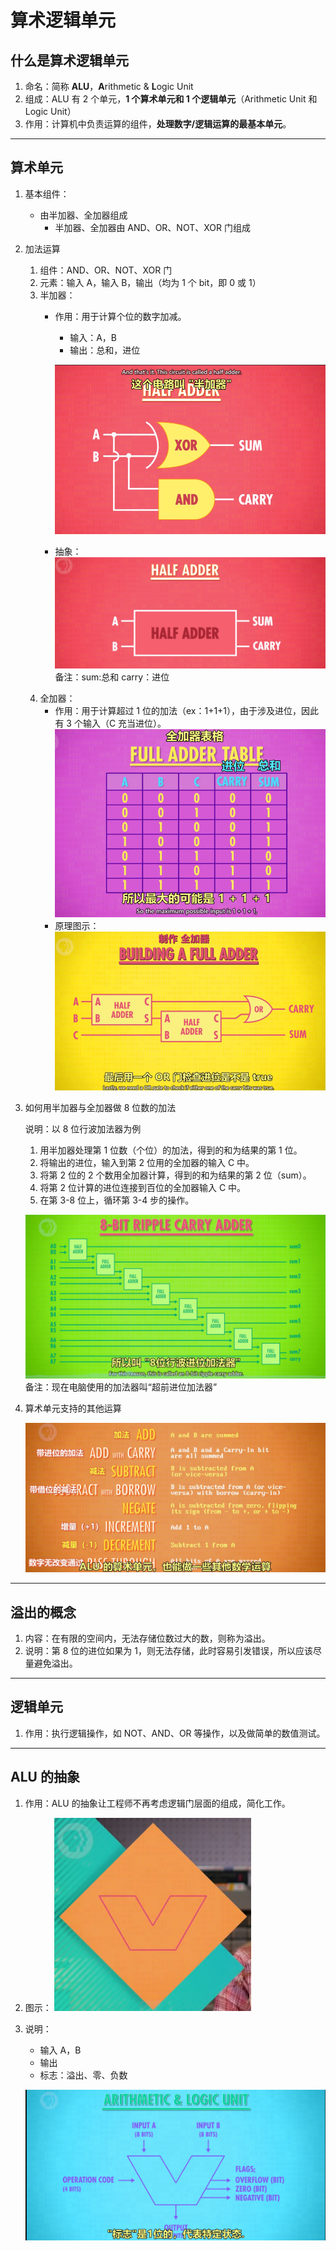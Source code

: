 # 算术逻辑单元

## 什么是算术逻辑单元

1. 命名：简称 **ALU**，**A**rithmetic & **L**ogic Unit
2. 组成：ALU 有 2 个单元，**1 个算术单元和 1 个逻辑单元**（Arithmetic Unit 和 Logic Unit）
3. 作用：计算机中负责运算的组件，**处理数字/逻辑运算的最基本单元**。

---

## 算术单元

1. 基本组件：
   - 由半加器、全加器组成
     - 半加器、全加器由 AND、OR、NOT、XOR 门组成

2. 加法运算

   1. 组件：AND、OR、NOT、XOR 门
   2. 元素：输入 A，输入 B，输出（均为 1 个 bit，即 0 或 1）
   3. 半加器：
      - 作用：用于计算个位的数字加减。
        - 输入：A，B
        - 输出：总和，进位
        
        ![5.1](./resources/5.1.png)
      - 抽象：
        ![5.2](./resources/5.2.png)
        备注：sum:总和 carry：进位
   4. 全加器：
      - 作用：用于计算超过 1 位的加法（ex：1+1+1），由于涉及进位，因此有 3 个输入（C 充当进位）。
        ![5.3](./resources/5.3.png)
      - 原理图示：
        ![5.4](./resources/5.4.png)
      
3. 如何用半加器与全加器做 8 位数的加法

   说明：以 8 位行波加法器为例
   1. 用半加器处理第 1 位数（个位）的加法，得到的和为结果的第 1 位。
   2. 将输出的进位，输入到第 2 位用的全加器的输入 C 中。
   3. 将第 2 位的 2 个数用全加器计算，得到的和为结果的第 2 位（sum）。
   4. 将第 2 位计算的进位连接到百位的全加器输入 C 中。
   5. 在第 3-8 位上，循环第 3-4 步的操作。
   
   ![5.5](./resources/5.5.png)
   备注：现在电脑使用的加法器叫“超前进位加法器”

4. 算术单元支持的其他运算
   
   ![5.6](./resources/5.6.png)

---

## 溢出的概念

1. 内容：在有限的空间内，无法存储位数过大的数，则称为溢出。
2. 说明：第 8 位的进位如果为 1，则无法存储，此时容易引发错误，所以应该尽量避免溢出。

---

## 逻辑单元

1. 作用：执行逻辑操作，如 NOT、AND、OR 等操作，以及做简单的数值测试。

---

## ALU 的抽象

1. 作用：ALU 的抽象让工程师不再考虑逻辑门层面的组成，简化工作。
2. 图示：
   ![5.7](./resources/5.7.png)
3. 说明：
   - 输入 A，B
   - 输出
   - 标志：溢出、零、负数

   ![5.8](./resources/5.8.png)
